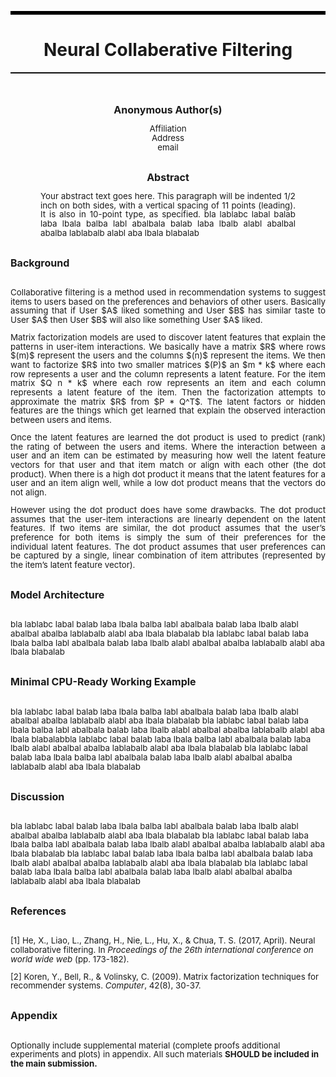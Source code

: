 <hr style="border: none; border-top: 5px solid black;">
<h1 style = "text-align: center;">Neural Collaberative Filtering</h1>
<hr style="border: none; border-top: 1px solid black;">
<br>
<br>
<center>
    <strong style="font-size: 12pt;">Anonymous Author(s)</strong>
</center>
<p style="text-align: center; font-size: 10pt; line-height: 11pt;">
    Affiliation <br>
    Address <br>
    email
</p>
<br>
<center>
    <strong style="font-size: 12pt;">Abstract</strong>
</center>
<p style="text-align: justify; margin-left: 3pc; margin-right: 3pc; font-size: 10pt; line-height: 11pt;">
    Your abstract text goes here. This paragraph will be indented 1/2 inch 
    on both sides, with a vertical spacing of 11 points (leading). It is 
    also in 10-point type, as specified. bla lablabc labal balab laba 
    lbala balba labl abalbala balab laba lbalb alabl abalbal abalba 
    lablabalb alabl aba lbala blabalab
</p>
<br>
<strong style="font-size: 12pt;">Background</strong>
<br>
<br>
<p style="text-align: justify; font-size: 10pt; line-height: 11pt;">
    Collaborative filtering is a method used in recommendation systems to 
    suggest items to users based on the preferences and behaviors of other 
    users. Basically assuming that if User $A$ liked something and User 
    $B$ has similar taste to User $A$ then User $B$ will also like 
    something User $A$ liked. 
</p>
<p style="text-align: justify; font-size: 10pt; line-height: 11pt;">
    Matrix factorization models are used to discover latent features that 
    explain the patterns in user-item interactions. We basically have a 
    matrix $R$ where rows $(m)$ represent the users and the columns $(n)$ 
    represent the items. We then want to factorize $R$ into two smaller 
    matrices $(P)$ an $m * k$ where each row represents a user and the 
    column represents a latent feature. For the item matrix $Q n * k$ 
    where each row represents an item and each column represents a latent 
    feature of the item. Then the factorization attempts to approximate 
    the matrix $R$ from $P * Q^T$. The latent factors or hidden features 
    are the things which get learned that explain the observed interaction 
    between users and items. 
</p>
<p style="text-align: justify; font-size: 10pt; line-height: 11pt;">
    Once the latent features are learned the dot product is used to 
    predict (rank) the rating of between the users and items. Where the 
    interaction between a user and an item can be estimated by measuring 
    how well the latent feature vectors for that user and that item match 
    or align with each other (the dot product). When there is a high dot 
    product it means that the latent features for a user and an item align 
    well, while a low dot product means that the vectors do not align. 
</p>
<p style="text-align: justify; font-size: 10pt; line-height: 11pt;">
    However using the dot product does have some drawbacks. The dot 
    product assumes that the user-item interactions are linearly dependent 
    on the latent features. If two items are similar, the dot product 
    assumes that the user’s preference for both items is simply the sum of 
    their preferences for the individual latent features. The dot product 
    assumes that user preferences can be captured by a single, linear 
    combination of item attributes (represented by the item’s latent 
    feature vector).
</p>
<br>
<strong style="font-size: 12pt;">Model Architecture</strong>
<br>
<br>
<p style="font-size: 10pt; line-height: 11pt;">
    bla lablabc labal balab laba  lbala balba labl abalbala balab laba 
    lbalb alabl abalbal abalba lablabalb alabl aba lbala blabalab bla 
    lablabc labal balab laba  lbala balba labl abalbala balab laba lbalb 
    alabl abalbal abalba lablabalb alabl aba lbala blabalab
</p>
<br>
<strong style="font-size: 12pt;">Minimal CPU-Ready Working Example</strong>
<br>
<br>
<p style="font-size: 10pt; line-height: 11pt;">
    bla lablabc labal balab laba  lbala balba labl abalbala balab laba 
    lbalb alabl abalbal abalba lablabalb alabl aba lbala blabalab bla 
    lablabc labal balab laba  lbala balba labl abalbala balab laba lbalb 
    alabl abalbal abalba lablabalb alabl aba lbala blabalabbla lablabc 
    labal balab laba  lbala balba labl abalbala balab laba lbalb alabl 
    abalbal abalba lablabalb alabl aba lbala blabalab bla lablabc labal 
    balab laba  lbala balba labl abalbala balab laba lbalb alabl abalbal 
    abalba lablabalb alabl aba lbala blabalab
</p>
<br>
<strong style="font-size: 12pt;">Discussion</strong>
<br>
<br>
<p style="font-size: 10pt; line-height: 11pt;">
    bla lablabc labal balab laba  lbala balba labl abalbala balab laba 
    lbalb alabl abalbal abalba lablabalb alabl aba lbala blabalab bla 
    lablabc labal balab laba  lbala balba labl abalbala balab laba lbalb 
    alabl abalbal abalba lablabalb alabl aba lbala blabalab bla lablabc 
    labal balab laba  lbala balba labl abalbala balab laba lbalb alabl 
    abalbal abalba lablabalb alabl aba lbala blabalab bla lablabc labal 
    balab laba  lbala balba labl abalbala balab laba lbalb alabl abalbal 
    abalba lablabalb alabl aba lbala blabalab
</p>
<br>
<strong style="font-size: 12pt;">References</strong>
<br>
<br>
<p style="font-size: 10pt; line-height: 11pt;">
    [1] He, X., Liao, L., Zhang, H., Nie, L., Hu, X., & Chua, T. S. 
    (2017, April). Neural collaborative filtering. In <i>Proceedings of 
    the 26th international conference on world wide web</i> (pp. 173-182).
</p>
<p style="font-size: 10pt; line-height: 11pt;">
    [2] Koren, Y., Bell, R., & Volinsky, C. (2009). Matrix factorization 
    techniques for recommender systems. <i>Computer</i>, 42(8), 30-37.
</p>
<br>
<strong style="font-size: 12pt;">Appendix</strong>
<br>
<br>
<p style="font-size: 10pt; line-height: 11pt;">
    Optionally include supplemental material (complete proofs additional experiments and plots) in appendix. All such materials <strong>SHOULD be included in the main submission.<strong>
</p>